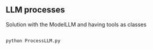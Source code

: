 ## LLM processes
Solution with the ModelLLM and having tools as classes

<code>
python ProcessLLM.py
</code>